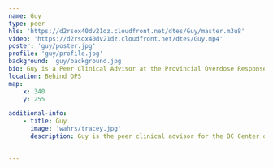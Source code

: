 ```yaml
---
name: Guy
type: peer
hls: 'https://d2rsox40dv21dz.cloudfront.net/dtes/Guy/master.m3u8'
video: 'https://d2rsox40dv21dz.cloudfront.net/dtes/Guy.mp4'
poster: 'guy/poster.jpg'
profile: 'guy/profile.jpg'
background: 'guy/background.jpg'
bio: Guy is a Peer Clinical Advisor at the Provincial Overdose Response Center
location: Behind OPS
map:
    x: 340
    y: 255

additional-info: 
    - title: Guy
      image: 'wahrs/tracey.jpg'
      description: Guy is the peer clinical advisor for the BC Center on Substance Use, as well as the Overdose Emergency Response and Regional Addiction Program at Vancouver Coastal Health. He is an advocate for harm reduction, and shares his lived experiences with substance use as a reference for positive change.
    

---
```

